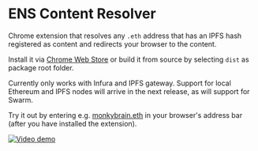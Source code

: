 # ENS Content Resolver

Chrome extension that resolves any `.eth` address that has an IPFS hash registered
as content and redirects your browser to the content.

Install it via [Chrome Web Store]() or build it from source by selecting `dist`
as package root folder.

Currently only works with Infura and IPFS gateway. Support for local Ethereum
  and IPFS nodes will arrive in the next release, as will support for Swarm.

Try it out by entering e.g. [monkybrain.eth](http://monkybrain.eth) in your browser's address bar (after you have installed the extension).

[![Video demo](https://img.youtube.com/vi/k8HKWW2msiU/0.jpg)](https://www.youtube.com/watch?v=k8HKWW2msiU)
